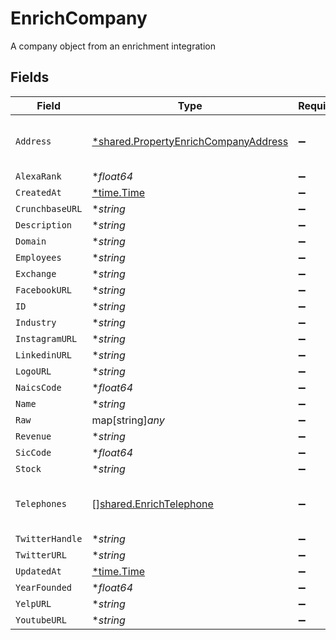 # EnrichCompany

A company object from an enrichment integration


## Fields

| Field                                                                                              | Type                                                                                               | Required                                                                                           | Description                                                                                        |
| -------------------------------------------------------------------------------------------------- | -------------------------------------------------------------------------------------------------- | -------------------------------------------------------------------------------------------------- | -------------------------------------------------------------------------------------------------- |
| `Address`                                                                                          | [*shared.PropertyEnrichCompanyAddress](../../../pkg/models/shared/propertyenrichcompanyaddress.md) | :heavy_minus_sign:                                                                                 | The address of the company                                                                         |
| `AlexaRank`                                                                                        | **float64*                                                                                         | :heavy_minus_sign:                                                                                 | N/A                                                                                                |
| `CreatedAt`                                                                                        | [*time.Time](https://pkg.go.dev/time#Time)                                                         | :heavy_minus_sign:                                                                                 | N/A                                                                                                |
| `CrunchbaseURL`                                                                                    | **string*                                                                                          | :heavy_minus_sign:                                                                                 | N/A                                                                                                |
| `Description`                                                                                      | **string*                                                                                          | :heavy_minus_sign:                                                                                 | N/A                                                                                                |
| `Domain`                                                                                           | **string*                                                                                          | :heavy_minus_sign:                                                                                 | N/A                                                                                                |
| `Employees`                                                                                        | **string*                                                                                          | :heavy_minus_sign:                                                                                 | N/A                                                                                                |
| `Exchange`                                                                                         | **string*                                                                                          | :heavy_minus_sign:                                                                                 | N/A                                                                                                |
| `FacebookURL`                                                                                      | **string*                                                                                          | :heavy_minus_sign:                                                                                 | N/A                                                                                                |
| `ID`                                                                                               | **string*                                                                                          | :heavy_minus_sign:                                                                                 | N/A                                                                                                |
| `Industry`                                                                                         | **string*                                                                                          | :heavy_minus_sign:                                                                                 | N/A                                                                                                |
| `InstagramURL`                                                                                     | **string*                                                                                          | :heavy_minus_sign:                                                                                 | N/A                                                                                                |
| `LinkedinURL`                                                                                      | **string*                                                                                          | :heavy_minus_sign:                                                                                 | N/A                                                                                                |
| `LogoURL`                                                                                          | **string*                                                                                          | :heavy_minus_sign:                                                                                 | N/A                                                                                                |
| `NaicsCode`                                                                                        | **float64*                                                                                         | :heavy_minus_sign:                                                                                 | N/A                                                                                                |
| `Name`                                                                                             | **string*                                                                                          | :heavy_minus_sign:                                                                                 | N/A                                                                                                |
| `Raw`                                                                                              | map[string]*any*                                                                                   | :heavy_minus_sign:                                                                                 | N/A                                                                                                |
| `Revenue`                                                                                          | **string*                                                                                          | :heavy_minus_sign:                                                                                 | N/A                                                                                                |
| `SicCode`                                                                                          | **float64*                                                                                         | :heavy_minus_sign:                                                                                 | N/A                                                                                                |
| `Stock`                                                                                            | **string*                                                                                          | :heavy_minus_sign:                                                                                 | N/A                                                                                                |
| `Telephones`                                                                                       | [][shared.EnrichTelephone](../../../pkg/models/shared/enrichtelephone.md)                          | :heavy_minus_sign:                                                                                 | An array of telephones for this company                                                            |
| `TwitterHandle`                                                                                    | **string*                                                                                          | :heavy_minus_sign:                                                                                 | N/A                                                                                                |
| `TwitterURL`                                                                                       | **string*                                                                                          | :heavy_minus_sign:                                                                                 | N/A                                                                                                |
| `UpdatedAt`                                                                                        | [*time.Time](https://pkg.go.dev/time#Time)                                                         | :heavy_minus_sign:                                                                                 | N/A                                                                                                |
| `YearFounded`                                                                                      | **float64*                                                                                         | :heavy_minus_sign:                                                                                 | N/A                                                                                                |
| `YelpURL`                                                                                          | **string*                                                                                          | :heavy_minus_sign:                                                                                 | N/A                                                                                                |
| `YoutubeURL`                                                                                       | **string*                                                                                          | :heavy_minus_sign:                                                                                 | N/A                                                                                                |